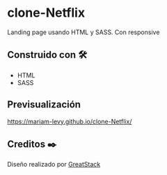# clone-Netflix
Landing page usando HTML y SASS.
Con responsive

## Construido con 🛠️
* HTML
* SASS

## Previsualización
https://mariam-levy.github.io/clone-Netflix/

## Creditos ✒️
Diseño realizado por [GreatStack](https://www.youtube.com/watch?v=Tgat3-prVv4)
